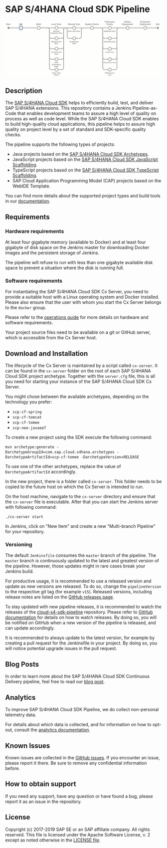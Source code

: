 # SAP S/4HANA Cloud SDK Pipeline

![Visualisation of SAP S/4HANA Cloud SDK Pipeline](images/s4sdk-pipeline.gif)

## Description

The [SAP S/4HANA Cloud SDK](https://sap.com/s4sdk) helps to efficiently build, test, and deliver SAP S/4HANA extensions.
This repository contains a Jenkins Pipeline-as-Code that enables development teams to assure a high level of quality on process as well as code level. While the SAP S/4HANA Cloud SDK enables to build high-quality cloud applications, this pipeline helps to assure high quality on project level by a set of standard and SDK-specific quality checks.

The pipeline supports the following types of projects:

* Java projects based on the [SAP S/4HANA Cloud SDK Archetypes](https://mvnrepository.com/artifact/com.sap.cloud.s4hana.archetypes).
* JavaScript projects based on the [SAP S/4HANA Cloud SDK JavaScript Scaffolding](https://github.com/SAP/cloud-s4-sdk-examples/tree/scaffolding-js).
* TypeScript projects based on the [SAP S/4HANA Cloud SDK TypeScript Scaffolding](https://github.com/SAP/cloud-s4-sdk-examples/tree/scaffolding-ts).
* SAP Cloud Application Programming Model (CAP) projects based on the WebIDE Template. 

You can find more details about the supported project types and build tools in our [documentation](doc/pipeline/build-tools.md).

## Requirements

### Hardware requirements

At least four gigabyte memory (available to Docker) and at least four gigabyte of disk space on the Jenkins master for downloading Docker images and the persistent storage of Jenkins.

The pipeline will refuse to run with less than one gigabyte available disk space to prevent a situation where the disk is running full.

### Software requirements

For instantiating the SAP S/4HANA Cloud SDK Cx Server, you need to provide a suitable host with a Linux operating system and Docker installed.
Please also ensure that the user with whom you start the Cx Server belongs to the `docker` group.

Please refer to the [operations guide](https://github.com/SAP/cloud-s4-sdk-pipeline/blob/master/doc/operations/operations-guide.md#system-requirement) for more details on hardware and software requirements.

Your project source files need to be available on a git or GitHub server, which is accessible from the Cx Server host.

## Download and Installation

The lifecycle of the Cx Server is maintained by a script called `cx-server`.
It can be found in the `cx-server` folder on the root of each SAP S/4HANA Cloud SDK project archetype.
Together with the `server.cfg` file, this is all you need for starting your instance of the SAP S/4HANA Cloud SDK Cx Server.

You might chose between the available archetypes, depending on the technology you prefer:

- `scp-cf-spring`
- `scp-cf-tomcat`
- `scp-cf-tomee`
- `scp-neo-javaee7`

To create a new project using the SDK execute the following command:

```shell
mvn archetype:generate -DarchetypeGroupId=com.sap.cloud.s4hana.archetypes -DarchetypeArtifactId=scp-cf-tomee -DarchetypeVersion=RELEASE
```

To use one of the other archetypes, replace the value of `DarchetypeArtifactId` accordingly.

In the new project, there is a folder called `cx-server`.
This folder needs to be copied to the future host on which the Cx Server is intended to run.

On the host machine, navigate to the `cx-server` directory and ensure that the `cx-server` file is executable.
After that you can start the Jenkins server with following command:

```shell
./cx-server start
```

In Jenkins, click on "New Item" and create a new "Multi-branch Pipeline" for your repository.  

### Versioning

The default `Jenkinsfile` consumes the `master` branch of the pipeline.
The `master` branch is continuously updated to the latest and greatest version of the pipeline.
However, those updates might in rare cases break your Jenkins build.

For productive usage, it is recommended to use a released version and update as new versions are released.
To do so, change the `pipelineVersion` to the respective git tag (for example `v15`).
Released versions, including release notes are listed on the [GitHub releases page](https://github.com/SAP/cloud-s4-sdk-pipeline/releases).

To stay updated with new pipeline releases, it is recommended to watch the releases of the [cloud-s4-sdk-pipeline](https://github.com/SAP/cloud-s4-sdk-pipeline) repository.
Please refer to [GitHub documentation](https://help.github.com/articles/watching-and-unwatching-releases-for-a-repository/) for details on how to watch releases.
By doing so, you will be notified on GitHub when a new version of the pipeline is released, and can update accordingly.

It is recommended to always update to the latest version, for example by creating a pull request for the Jenkinsfile in your project.
By doing so, you will notice potential upgrade issues in the pull request.

## Blog Posts
In order to learn more about the SAP S/4HANA Cloud SDK Continuous Delivery pipeline, feel free to read our [blog post](https://blogs.sap.com/2017/09/20/continuous-integration-and-delivery).

## Analytics
To improve SAP S/4HANA Cloud SDK Pipeline, we do collect non-personal telemetry data.

For details about which data is collected, and for information on how to opt-out, consult the [analytics documentation](doc/operations/analytics.md).


## Known Issues
Known issues are collected in the [GitHub issues](https://github.com/sap/cloud-s4-sdk-pipeline/issues).
If you encounter an issue, please report it there.
Be sure to remove any confidential information before.

## How to obtain support
If you need any support, have any question or have found a bug, please report it as an issue in the repository.

## License
Copyright (c) 2017-2019 SAP SE or an SAP affiliate company. All rights reserved.
This file is licensed under the Apache Software License, v. 2 except as noted otherwise in the [LICENSE file](LICENSE).
